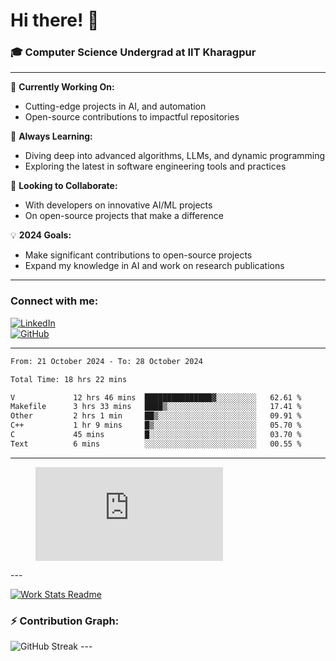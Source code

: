 # Hi there! 👋

### 🎓 Computer Science Undergrad at IIT Kharagpur

---

🔭 **Currently Working On:**  
- Cutting-edge projects in AI, and automation  
- Open-source contributions to impactful repositories

🌱 **Always Learning:**  
- Diving deep into advanced algorithms, LLMs, and dynamic programming  
- Exploring the latest in software engineering tools and practices

👯 **Looking to Collaborate:**  
- With developers on innovative AI/ML projects  
- On open-source projects that make a difference

💡 **2024 Goals:**  
- Make significant contributions to open-source projects  
- Expand my knowledge in AI and work on research publications 

---

### Connect with me:

[![LinkedIn](https://img.shields.io/badge/LinkedIn-0077B5?style=for-the-badge&logo=linkedin&logoColor=white)](https://www.linkedin.com/in/sesidadi)  
[![GitHub](https://img.shields.io/badge/GitHub-181717?style=for-the-badge&logo=github&logoColor=white)](https://github.com/sesiii)

---
<!--START_SECTION:waka-->

```txt
From: 21 October 2024 - To: 28 October 2024

Total Time: 18 hrs 22 mins

V             12 hrs 46 mins  ███████████████▓░░░░░░░░░   62.61 %
Makefile      3 hrs 33 mins   ████▒░░░░░░░░░░░░░░░░░░░░   17.41 %
Other         2 hrs 1 min     ██▒░░░░░░░░░░░░░░░░░░░░░░   09.91 %
C++           1 hr 9 mins     █▒░░░░░░░░░░░░░░░░░░░░░░░   05.70 %
C             45 mins         █░░░░░░░░░░░░░░░░░░░░░░░░   03.70 %
Text          6 mins          ░░░░░░░░░░░░░░░░░░░░░░░░░   00.55 %
```

<!--END_SECTION:waka-->
---
<figure><embed src="https://wakatime.com/share/@81d5e6c4-c575-43e6-9a9e-85ed25517f53/42cf003a-18dd-42ef-bded-df01146821f2.svg"></embed></figure>
---

[![Work Stats Readme](https://github.com/sesiii/sesiii/actions/workflows/main.yml/badge.svg)](https://github.com/sesiii/sesiii/actions/workflows/main.yml)

### ⚡ Contribution Graph:

<img src="https://streak-stats.demolab.com/?user=sesiii&theme=radical" alt="GitHub Streak" />
---

